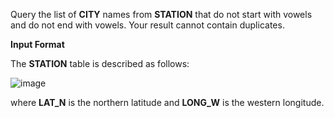 Query the list of **CITY** names from **STATION** that do not start with vowels and do not end with vowels. Your result cannot contain duplicates.

**Input Format**

The **STATION** table is described as follows:

![image](https://s3.amazonaws.com/hr-challenge-images/9336/1449345840-5f0a551030-Station.jpg)

where **LAT_N** is the northern latitude and **LONG_W** is the western longitude.

